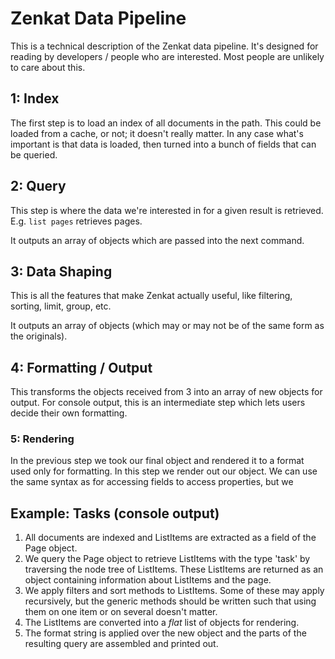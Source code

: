 # Zenkat Data Pipeline

This is a technical description of the Zenkat data pipeline. It's designed for reading by developers / people who are interested. Most people are unlikely to care about this.

## 1: Index

The first step is to load an index of all documents in the path. This could be loaded from a cache, or not; it doesn't really matter. In any case what's important is that data is loaded, then turned into a bunch of fields that can be queried.

## 2: Query

This step is where the data we're interested in for a given result is retrieved. E.g. `list pages` retrieves pages.

It outputs an array of objects which are passed into the next command.

## 3: Data Shaping

This is all the features that make Zenkat actually useful, like filtering, sorting, limit, group, etc.

It outputs an array of objects (which may or may not be of the same form as the originals).

## 4: Formatting / Output

This transforms the objects received from 3 into an array of new objects for output. For console output, this is an intermediate step which lets users decide their own formatting.

### 5: Rendering

In the previous step we took our final object and rendered it to a format used only for formatting. In this step we render out our object. We can use the same syntax as for accessing fields to access properties, but we 

## Example: Tasks (console output)

1. All documents are indexed and ListItems are extracted as a field of the Page object.
2. We query the Page object to retrieve ListItems with the type 'task' by traversing the node tree of ListItems. These ListItems are returned as an object containing information about ListItems and the page.
3. We apply filters and sort methods to ListItems. Some of these may apply recursively, but the generic methods should be written such that using them on one item or on several doesn't matter.
4. The ListItems are converted into a *flat* list of objects for rendering.
5. The format string is applied over the new object and the parts of the resulting query are assembled and printed out.